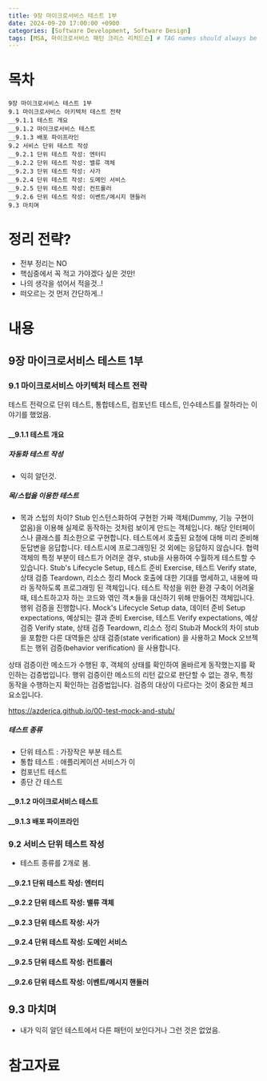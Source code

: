 ```yaml
---
title: 9장 마이크로서비스 테스트 1부
date: 2024-09-20 17:00:00 +0900
categories: [Software Development, Software Design]
tags: [MSA, 마이크로서비스 패턴 크리스 리처드슨] # TAG names should always be lowercase
---
```


# 목차

```
9장 마이크로서비스 테스트 1부
9.1 마이크로서비스 아키텍처 테스트 전략
__9.1.1 테스트 개요
__9.1.2 마이크로서비스 테스트
__9.1.3 배포 파이프라인
9.2 서비스 단위 테스트 작성
__9.2.1 단위 테스트 작성: 엔터티
__9.2.2 단위 테스트 작성: 밸류 객체
__9.2.3 단위 테스트 작성: 사가
__9.2.4 단위 테스트 작성: 도메인 서비스
__9.2.5 단위 테스트 작성: 컨트롤러
__9.2.6 단위 테스트 작성: 이벤트/메시지 핸들러
9.3 마치며
```

# 정리 전략?

- 전부 정리는 NO
- 핵심중에서 꼭 적고 가야겠다 싶은 것만!
- 나의 생각을 섞어서 적을것..!
- 떠오르는 것 먼저 간단하게..!

# 내용

## 9장 마이크로서비스 테스트 1부

### 9.1 마이크로서비스 아키텍처 테스트 전략

테스트 전략으로 단위 테스트, 통합테스트, 컴포넌트 테스트, 인수테스트를 잘하라는 이야기를 했었음.

#### \_\_9.1.1 테스트 개요

##### 자동화 테스트 작성

- 익히 알던것.

##### 목/스텁을 이용한 테스트

- 목과 스텁의 차이?
  Stub
  인스턴스화하여 구현한 가짜 객체(Dummy, 기능 구현이 없음)을 이용해 실제로 동작하는 것처럼 보이게 만드는 객체입니다.
  해당 인터페이스나 클래스를 최소한으로 구현합니다.
  테스트에서 호출된 요청에 대해 미리 준비해둔답변을 응답합니다.
  테스트시에 프로그래밍된 것 외에는 응답하지 않습니다.
  협력 객체의 특정 부분이 테스트가 어려운 경우, stub을 사용하여 수월하게 테스트할 수 있습니다.
  Stub's Lifecycle
  Setup, 테스트 준비
  Exercise, 테스트
  Verify state, 상태 검증
  Teardown, 리소스 정리
  Mock
  호출에 대한 기대를 명세하고, 내용에 따라 동작하도록 프로그래밍 된 객체입니다.
  테스트 작성을 위한 환경 구축이 어려울 때, 테스트하고자 하는 코드와 엮인 객ㅊ들을 대신하기 위해 만들어진 객체입니다.
  행위 검증을 진행합니다.
  Mock's Lifecycle
  Setup data, 데이터 준비
  Setup expectations, 예상되는 결과 준비
  Exercise, 테스트
  Verify expectations, 예상 검증
  Verify state, 상태 검증
  Teardown, 리소스 정리
  Stub과 Mock의 차이
  stub을 포함한 다른 대역들은 상태 검증(state verification) 을 사용하고 Mock 오브젝트는 행위 검증(behavior verification) 을 사용합니다.

상태 검증이란 메소드가 수행된 후, 객체의 상태를 확인하여 올바르게 동작했는지를 확인하는 검증법입니다.
행위 검증이란 메소드의 리턴 값으로 판단할 수 없는 경우, 특정 동작을 수행하는지 확인하는 검증법입니다.
검증의 대상이 다르다는 것이 중요한 체크 요소입니다.

https://azderica.github.io/00-test-mock-and-stub/

##### 테스트 종류

- 단위 테스트 : 가장작은 부분 테스트
- 통합 테스트 : 애플리케이션 서비스가 이
- 컴포넌트 테스트
- 종단 간 테스트

#### \_\_9.1.2 마이크로서비스 테스트

#### \_\_9.1.3 배포 파이프라인

### 9.2 서비스 단위 테스트 작성

- 테스트 종류를 2개로 봄.

#### \_\_9.2.1 단위 테스트 작성: 엔터티

#### \_\_9.2.2 단위 테스트 작성: 밸류 객체

#### \_\_9.2.3 단위 테스트 작성: 사가

#### \_\_9.2.4 단위 테스트 작성: 도메인 서비스

#### \_\_9.2.5 단위 테스트 작성: 컨트롤러

#### \_\_9.2.6 단위 테스트 작성: 이벤트/메시지 핸들러

## 9.3 마치며

- 내가 익히 알던 테스트에서 다른 패턴이 보인다거나 그런 것은 없었음.

# 참고자료
